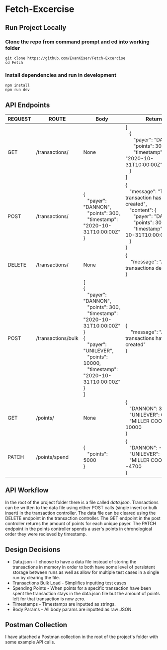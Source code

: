 # Fetch-Excercise

## Run Project Locally

### Clone the repo from command prompt and cd into working folder

```
git clone https://github.com/EvanKiser/Fetch-Excercise
cd Fetch
```

### Install dependencies and run in development

```
npm install
npm run dev
```
## API Endpoints

|REQUEST   |ROUTE   |Body   |Return   |
|---|---|---|---|
|GET|/transactions/|None|[</br>&nbsp;&nbsp;&nbsp;{</br>&nbsp;&nbsp;&nbsp;&nbsp;&nbsp;&nbsp;"payer": "DANNON",</br>&nbsp;&nbsp;&nbsp;&nbsp;&nbsp;&nbsp;"points": 300,</br>&nbsp;&nbsp;&nbsp;&nbsp;&nbsp;&nbsp;"timestamp": "2020-10-31T10:00:00Z"</br>&nbsp;&nbsp;&nbsp;}</br>]|
|POST|/transactions/|{</br>&nbsp;&nbsp;&nbsp;"payer": "DANNON",</br>&nbsp;&nbsp;&nbsp;"points": 300,</br>&nbsp;&nbsp;&nbsp;"timestamp": "2020-10-31T10:00:00Z"</br>}|{</br>&nbsp;&nbsp;&nbsp;"message": "The transaction has been created",</br>&nbsp;&nbsp;&nbsp;"content": {</br>&nbsp;&nbsp;&nbsp;&nbsp;&nbsp;&nbsp;"payer": "DANNON",</br>&nbsp;&nbsp;&nbsp;&nbsp;&nbsp;&nbsp;"points": 300,</br>&nbsp;&nbsp;&nbsp;&nbsp;&nbsp;&nbsp;"timestamp":"2020-10-31T10:00:00Z"</br>&nbsp;&nbsp;&nbsp;}</br>}|
|DELETE|/transactions/|None|{</br>&nbsp;&nbsp;&nbsp;&nbsp;"message": "All transactions deleted"</br>}|
|POST|/transactions/bulk|[</br>{</br>&nbsp;&nbsp;&nbsp;"payer": "DANNON",</br>&nbsp;&nbsp;&nbsp;"points": 300,</br>&nbsp;&nbsp;&nbsp;"timestamp": "2020-10-31T10:00:00Z"</br>}</br>{</br>&nbsp;&nbsp;&nbsp;"payer": "UNILEVER",</br>&nbsp;&nbsp;&nbsp;"points": 10000,</br>&nbsp;&nbsp;&nbsp;"timestamp": "2020-10-31T10:00:00Z"</br>}</br>]|{</br>&nbsp;&nbsp;&nbsp;&nbsp;"message": "All transactions have been created"</br>}|
|GET|/points/|None|{</br>&nbsp;&nbsp;&nbsp;"DANNON": 300,</br>&nbsp;&nbsp;&nbsp;"UNILEVER": 0,</br>&nbsp;&nbsp;&nbsp;"MILLER COORS": 10000</br>}|
|PATCH|/points/spend|{</br>&nbsp;&nbsp;&nbsp;"points": 5000</br>}|{</br>&nbsp;&nbsp;&nbsp;"DANNON": -100,</br>&nbsp;&nbsp;&nbsp;"UNILEVER": -200,</br>&nbsp;&nbsp;&nbsp;"MILLER COORS": -4700</br>}

## API Workflow
In the root of the project folder there is a file called <i>data.json</i>. Transactions can be written to the data file using either POST calls (single insert or bulk insert) in the transaction controller. The data file can be cleared using the DELETE endpoint in the transaction controller. The GET endpoint in the post controller returns the amount of points for each unique payer. The PATCH endpoint in the points controller spends a user's points in chronological order they were recieved by timestamp.

## Design Decisions
- Data.json - I choose to have a data file instead of storing the transactions in memory in order to both have some level of persistent storage between runs as well as allow for multiple test cases in a single run by clearing the file.
- Transactions Bulk Load - Simplifies inputting test cases 
- Spending Points - When points for a specific transaction have been spent the transaction stays in the data.json file but the amount of points left for that transaction is now zero.
- Timestamps - Timestamps are inputted as strings.
- Body Params - All body params are inputted as raw JSON.

## Postman Collection
I have attached a Postman collection in the root of the project's folder with some example API calls.